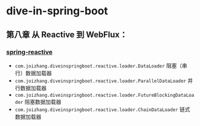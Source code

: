 # dive-in-spring-boot

## 第八章 从 Reactive 到 WebFlux：

### [spring-reactive](spring-reactive)

- `com.joizhang.diveinspringboot.reactive.loader.DataLoader` 阻塞（串行）数据加载器
- `com.joizhang.diveinspringboot.reactive.loader.ParallelDataLoader` 并行数据加载器
- `com.joizhang.diveinspringboot.reactive.loader.FutureBlockingDataLoader` 阻塞数据加载器
- `com.joizhang.diveinspringboot.reactive.loader.ChainDataLoader` 链式数据加载器
